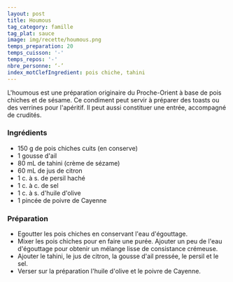 ```yaml
---
layout: post
title: Houmous
tag_category: famille
tag_plat: sauce
image: img/recette/houmous.png
temps_preparation: 20
temps_cuisson: '-'
temps_repos: '-'
nbre_personne: ‘-’
index_motClefIngredient: pois chiche, tahini
---
```

L'houmous est une préparation originaire du Proche-Orient à base de pois chiches et de sésame. Ce condiment peut servir à préparer des toasts ou des verrines pour l'apéritif. Il peut aussi constituer une entrée, accompagné de crudités.

### Ingrédients
* 150 g de pois chiches cuits (en conserve)
* 1 gousse d'ail
* 80 mL de tahini (crème de sézame)
* 60 mL de jus de citron
* 1 c. à s. de persil haché
* 1 c. à c. de sel
* 1 c. à s. d'huile d'olive
* 1 pincée de poivre de Cayenne

### Préparation
* Egoutter les pois chiches en conservant l'eau d'égouttage.
* Mixer les pois chiches pour en faire une purée. Ajouter un peu de l'eau d'égouttage pour obtenir un mélange lisse de consistance crémeuse.
* Ajouter le tahini, le jus de citron, la gousse d'ail pressée, le persil et le sel.
* Verser sur la préparation l'huile d'olive et le poivre de Cayenne.
